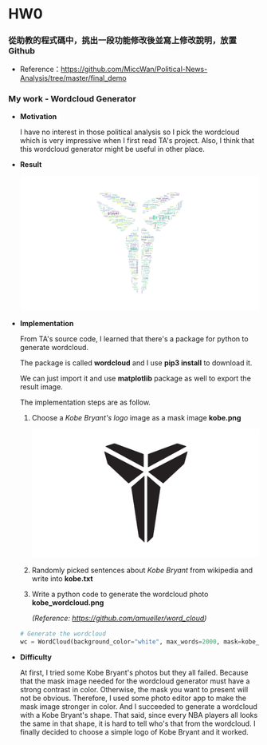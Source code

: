 # HW0

### 從助教的程式碼中，挑出一段功能修改後並寫上修改說明，放置Github

- Reference：https://github.com/MiccWan/Political-News-Analysis/tree/master/final_demo



### My work - Wordcloud Generator

- **Motivation**

  I have no interest in those political analysis so I pick the wordcloud which is very impressive when I first read TA's project. Also, I think that this wordcloud generator might be useful in other place.

- **Result**

  ![kobe_wordcloud](https://github.com/b05902115/CSX_Spring_2019/blob/master/hw0/kobe_wordcloud.png)

- **Implementation**

  From TA's source code, I learned that there's a package for python to generate wordcloud.

  The package is called **wordcloud** and I use **pip3 install** to download it.

  We can just import it and use **matplotlib** package as well to export the result image.

  The implementation steps are as follow.

  1. Choose a *Kobe Bryant's logo* image as a mask image **kobe.png**

     ![kobe](https://github.com/b05902115/CSX_Spring_2019/blob/master/hw0/kobe.png)

  2. Randomly picked sentences about *Kobe Bryant* from wikipedia and write into **kobe.txt**

  3. Write a python code to generate the wordcloud photo **kobe_wordcloud.png**

     *(Reference: https://github.com/amueller/word_cloud)*

  ```python
  # Generate the wordcloud
  wc = WordCloud(background_color="white", max_words=2000, mask=kobe_mask, stopwords=stopwords)
  ```

- **Difficulty**

  At first, I tried some Kobe Bryant's photos but they all failed. Because that the mask image needed for the wordcloud generator must have a strong contrast in color. Otherwise, the mask you want to present will not be obvious. Therefore, I used some photo editor app to make the mask image stronger in color. And I succeeded to generate a wordcloud with a Kobe Bryant's shape. That said, since every NBA players all looks the same in that shape, it is hard to tell who's that from the wordcloud. I finally decided to choose a simple logo of Kobe Bryant and it worked.
